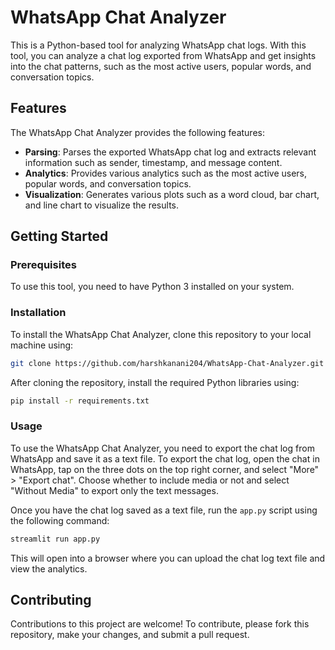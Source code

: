 # WhatsApp Chat Analyzer

This is a Python-based tool for analyzing WhatsApp chat logs. With this tool, you can analyze a chat log exported from WhatsApp and get insights into the chat patterns, such as the most active users, popular words, and conversation topics.

## Features

The WhatsApp Chat Analyzer provides the following features:

- **Parsing**: Parses the exported WhatsApp chat log and extracts relevant information such as sender, timestamp, and message content.
- **Analytics**: Provides various analytics such as the most active users, popular words, and conversation topics.
- **Visualization**: Generates various plots such as a word cloud, bar chart, and line chart to visualize the results.

## Getting Started

### Prerequisites

To use this tool, you need to have Python 3 installed on your system.

### Installation

To install the WhatsApp Chat Analyzer, clone this repository to your local machine using:

```bash
git clone https://github.com/harshkanani204/WhatsApp-Chat-Analyzer.git
```

After cloning the repository, install the required Python libraries using:

```bash
pip install -r requirements.txt
```


### Usage

To use the WhatsApp Chat Analyzer, you need to export the chat log from WhatsApp and save it as a text file. To export the chat log, open the chat in WhatsApp, tap on the three dots on the top right corner, and select "More" > "Export chat". Choose whether to include media or not and select "Without Media" to export only the text messages.

Once you have the chat log saved as a text file, run the `app.py` script using the following command:

```bash
streamlit run app.py 
```

This will open into a browser where you can upload the chat log text file and view the analytics.

## Contributing

Contributions to this project are welcome! To contribute, please fork this repository, make your changes, and submit a pull request.

